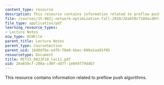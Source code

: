```yaml
---
content_type: resource
description: This resource contains information related to preflow push algorithms.
file: /courses/15-082j-network-optimization-fall-2010/26a659cf280acd0fdd7f1e049779ddb7_MIT15_082JF10_lec11.pdf
file_type: application/pdf
learning_resource_types:
- Lecture Notes
ocw_type: OCWFile
parent_title: Lecture Notes
parent_type: CourseSection
parent_uid: 18d0dfbe-e4fb-f8e0-bbec-099a2aa95f05
resourcetype: Document
title: MIT15_082JF10_lec11.pdf
uid: 26a659cf-280a-cd0f-dd7f-1e049779ddb7
---
```

This resource contains information related to preflow push algorithms.